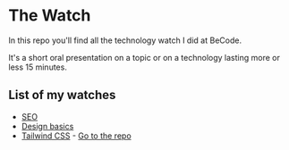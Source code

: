 # The Watch

In this repo you'll find all the technology watch I did at BeCode. 

It's a short oral presentation on a topic or on a technology lasting more or less 15 minutes.

## List of my watches

- [SEO](https://github.com/VVKDO98/the-watch/blob/main/1-SEO.pdf)
- [Design basics](https://github.com/VVKDO98/the-watch/blob/main/2-Design-basics.pdf)
- [Tailwind CSS](https://github.com/VVKDO98/the-watch/blob/main/3-Tailwind-CSS.pdf) - [Go to the repo](https://github.com/VVKDO98/tech-talk-tailwind)